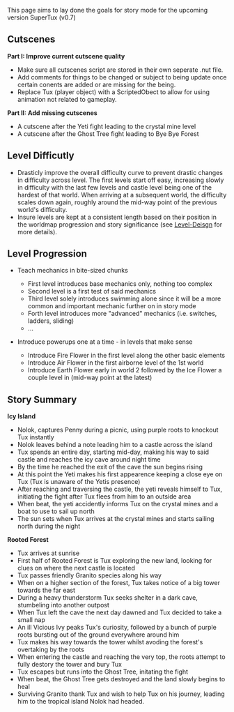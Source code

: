 This page aims to lay done the goals for story mode for the upcoming version SuperTux (v0.7)

## Cutscenes

**Part I: Improve current cutscene quality**

- Make sure all cutscenes script are stored in their own seperate .nut file.
- Add comments for things to be changed or subject to being update once certain conents are added or are missing for the being.
- Replace Tux (player object) with a ScriptedObect to allow for using animation not related to gameplay.

**Part II: Add missing cutscenes**

- A cutscene after the Yeti fight leading to the crystal mine level
- A cutscene after the Ghost Tree fight leading to Bye Bye Forest

## Level Difficutly

- Drasticly improve the overall difficulty curve to prevent drastic changes in difficulty across level. The first levels start off easy, increasing slowly in difficulty with the last few levels and castle level being one of the hardest of that world. When arriving at a subsequent world, the difficulty scales down again, roughly around the mid-way point of the previous world's difficulty.
- Insure levels are kept at a consistent length based on their position in the worldmap progression and story significance (see [Level-Deisgn](https://github.com/SuperTux/supertux/wiki/Level-Design#Size) for more details).

## Level Progression

- Teach mechanics in bite-sized chunks
  - First level introduces base mechanics only, nothing too complex
  - Second level is a first test of said mechanics
  - Third level solely introduces swimming alone since it will be a more common and important mechanic further on in story mode
  - Forth level introduces more "advanced" mechanics (i.e. switches, ladders, sliding)
  - ...

- Introduce powerups one at a time - in levels that make sense
  - Introduce Fire Flower in the first level along the other basic elements
  - Introduce Air Flower in the first airborne level of the 1st world
  - Introduce Earth Flower early in world 2 followed by the Ice Flower a couple level in (mid-way point at the latest)

## Story Summary

**Icy Island**
  - Nolok, captures Penny during a picnic, using purple roots to knockout Tux instantly
  - Nolok leaves behind a note leading him to a castle across the island
  - Tux spends an entire day, starting mid-day, making his way to said castle and reaches the icy cave around night time
  - By the time he reached the exit of the cave the sun begins rising
  - At this point the Yeti makes his first appearence keeping a close eye on Tux (Tux is unaware of the Yetis presence)
  - After reaching and traversing the castle, the yeti reveals himself to Tux, initiating the fight after Tux flees from him to an outside area
  - When beat, the yeti accidently informs Tux on the crystal mines and a boat to use to sail up north
  - The sun sets when Tux arrives at the crystal mines and starts sailing north during the night

**Rooted Forest**
  - Tux arrives at sunrise
  - First half of Rooted Forest is Tux exploring the new land, looking for clues on where the next castle is located
  - Tux passes friendly Granito species along his way
  - When on a higher section of the forest, Tux takes notice of a big tower towards the far east
  - During a heavy thunderstorm Tux seeks shelter in a dark cave, stumbeling into another outpost
  - When Tux left the cave the next day dawned and Tux decided to take a small nap
  - An ill Vicious Ivy peaks Tux's curiosity, followed by a bunch of purple roots bursting out of the ground everywhere around him
  - Tux makes his way towards the tower whilst avoding the forest's overtaking by the roots
  - When entering the castle and reaching the very top, the roots attempt to fully destory the tower and bury Tux
  - Tux escapes but runs into the Ghost Tree, initating the fight
  - When beat, the Ghost Tree gets destroyed and the land slowly begins to heal
  - Surviving Granito thank Tux and wish to help Tux on his journey, leading him to the tropical island Nolok had headed.
